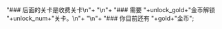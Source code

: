 "### 后面的关卡是收费关卡\n"+
"\n"+
"### 需要 "+unlock_gold+"金币解锁 "+unlock_num+"关卡。\n"+
"\n"+
"### 你目前还有 "+gold+"金币";